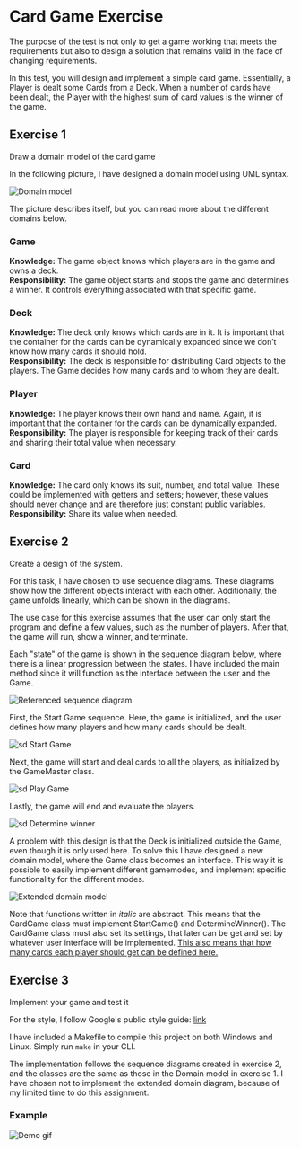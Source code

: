 # Card Game Exercise

The purpose of the test is not only to get a game working that meets the requirements but also to design a solution that remains valid in the face of changing requirements.

In this test, you will design and implement a simple card game. Essentially, a Player is dealt some Cards from a Deck. When a number of cards have been dealt, the Player with the highest sum of card values is the winner of the game.

## Exercise 1
Draw a domain model of the card game

In the following picture, I have designed a domain model using UML syntax.

![Domain model](assets/Domain%20model.drawio.svg)

The picture describes itself, but you can read more about the different domains below.

### Game
**Knowledge:** The game object knows which players are in the game and owns a deck.  
**Responsibility:** The game object starts and stops the game and determines a winner. It controls everything associated with that specific game.

### Deck
**Knowledge:** The deck only knows which cards are in it. It is important that the container for the cards can be dynamically expanded since we don’t know how many cards it should hold.  
**Responsibility:** The deck is responsible for distributing Card objects to the players. The Game decides how many cards and to whom they are dealt.

### Player
**Knowledge:** The player knows their own hand and name. Again, it is important that the container for the cards can be dynamically expanded.  
**Responsibility:** The player is responsible for keeping track of their cards and sharing their total value when necessary.

### Card
**Knowledge:** The card only knows its suit, number, and total value. These could be implemented with getters and setters; however, these values should never change and are therefore just constant public variables.  
**Responsibility:** Share its value when needed.

## Exercise 2
Create a design of the system.

For this task, I have chosen to use sequence diagrams. These diagrams show how the different objects interact with each other. Additionally, the game unfolds linearly, which can be shown in the diagrams.

The use case for this exercise assumes that the user can only start the program and define a few values, such as the number of players. After that, the game will run, show a winner, and terminate.

Each "state" of the game is shown in the sequence diagram below, where there is a linear progression between the states. I have included the main method since it will function as the interface between the user and the Game.

![Referenced sequence diagram](assets/sd%20Card%20Game.drawio.svg)

First, the Start Game sequence. Here, the game is initialized, and the user defines how many players and how many cards should be dealt.

![sd Start Game](assets/sd%20Start%20Game.drawio.svg)

Next, the game will start and deal cards to all the players, as initialized by the GameMaster class.

![sd Play Game](assets/sd%20Play%20Game.drawio.svg)

Lastly, the game will end and evaluate the players.

![sd Determine winner](assets/sd%20Determine%20winner.drawio.svg)

A problem with this design is that the Deck is initialized outside the Game, even though it is only used here. To solve this I have designed a new domain model, where the Game class becomes an interface. This way it is possible to easily implement different gamemodes, and implement specific functionality for the different modes.

![Extended domain model](assets/Extended%20domain%20diagram.drawio.svg)

Note that functions written in *italic* are abstract. This means that the CardGame class must implement StartGame() and DetermineWinner(). The CardGame class must also set its settings, that later can be get and set by whatever user interface will be implemented. <ins>This also means that how many cards each player should get can be defined here.</ins>

## Exercise 3
Implement your game and test it

For the style, I follow Google's public style guide: [link](https://google.github.io/styleguide/cppguide.html)

I have included a Makefile to compile this project on both Windows and Linux. Simply run `make` in your CLI.

The implementation follows the sequence diagrams created in exercise 2, and the classes are the same as those in the Domain model in exercise 1. I have chosen not to implement the extended domain diagram, because of my limited time to do this assignment.

### Example 

![Demo gif](assets/Demo.gif)
